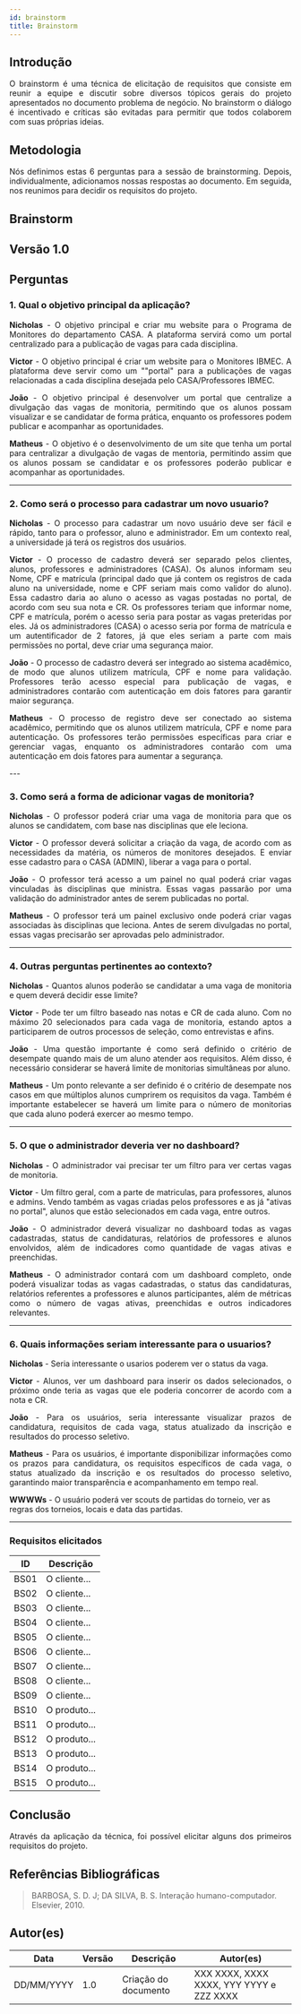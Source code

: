 ```yaml
---
id: brainstorm
title: Brainstorm
---
```


## Introdução
<p align = "justify">
O brainstorm é uma técnica de elicitação de requisitos que consiste em reunir a equipe e discutir sobre diversos tópicos gerais do projeto apresentados no documento problema de negócio. No brainstorm o diálogo é incentivado e críticas são evitadas para permitir que todos colaborem com suas próprias ideias.
</p>

## Metodologia
<p align = "justify">
Nós definimos estas 6 perguntas para a sessão de brainstorming. Depois, individualmente, adicionamos nossas respostas ao documento. Em seguida, nos reunimos para decidir os requisitos do projeto.
</p>

## Brainstorm

## Versão 1.0

## Perguntas

### 1. Qual o objetivo principal da aplicação?

<p align = "justify">
<b>Nicholas</b> - O objetivo principal e criar mu website para o Programa de Monitores do departamento CASA. A plataforma servirá como um portal centralizado para a publicação de vagas para cada disciplina.
</p>

<p align = "justify">
<b>Victor</b> - O objetivo principal é criar um website para o Monitores IBMEC. A plataforma deve servir como um ""portal" para a publicações de vagas relacionadas a cada disciplina desejada pelo CASA/Professores IBMEC.
</p>

<p align = "justify">
<b>João</b> - O objetivo principal é desenvolver um portal que centralize a divulgação das vagas de monitoria, permitindo que os alunos possam visualizar e se candidatar de forma prática, enquanto os professores podem publicar e acompanhar as oportunidades.
</p>

<p align = "justify">
<b>Matheus</b> - O objetivo é o desenvolvimento de um site que tenha um portal para centralizar a divulgação de vagas de mentoria, permitindo assim que os alunos possam se candidatar e os professores poderão publicar e acompanhar as oportunidades.
</p>

---

### 2. Como será o processo para cadastrar um novo usuario?

<p align = "justify">
<b>Nicholas</b> - O processo para cadastrar um novo usuário deve ser fácil e rápido, tanto para o professor, aluno e administrador. Em um contexto real, a universidade já terá os registros dos usuários.
</p>

<p align = "justify"> 
<b>Victor</b> - O processo de cadastro deverá ser separado pelos clientes, alunos, professores e administradores (CASA). Os alunos informam seu Nome, CPF e matrícula (principal dado que já contem os registros de cada aluno na universidade, nome e CPF seriam mais como validor do aluno). Essa cadastro daria ao aluno o acesso as vagas postadas no portal, de acordo com seu sua nota e CR. Os professores teriam que informar nome, CPF e matrícula, porém o acesso seria para postar as vagas preteridas por eles. Já os administradores (CASA) o acesso seria por forma de matrícula e um autentificador de 2 fatores, já que eles seriam a parte com mais permissões no portal, deve criar uma segurança maior.
</p>

<p align = "justify">
<b>João</b> - O processo de cadastro deverá ser integrado ao sistema acadêmico, de modo que alunos utilizem matrícula, CPF e nome para validação. Professores terão acesso especial para publicação de vagas, e administradores contarão com autenticação em dois fatores para garantir maior segurança.
</p>

<p align = "justify">
<b>Matheus</b> - O processo de registro deve ser conectado ao sistema acadêmico, permitindo que os alunos utilizem matrícula, CPF e nome para autenticação. Os professores terão permissões específicas para criar e gerenciar vagas, enquanto os administradores contarão com uma autenticação em dois fatores para aumentar a segurança.
</p>
---

### 3. Como será a forma de adicionar vagas de monitoria?

<p align = "justify">
<b>Nicholas</b> - O professor poderá criar uma vaga de monitoria para que os alunos se candidatem, com base nas disciplinas que ele leciona.
</p>

<p align = "justify">
<b>Victor</b> - O professor deverá solicitar a criação da vaga, de acordo com as necessidades da matéria, os números de monitores desejados. E enviar esse cadastro para o CASA (ADMIN), liberar a vaga para o portal.
</p>

<p align = "justify">
<b>João</b> - O professor terá acesso a um painel no qual poderá criar vagas vinculadas às disciplinas que ministra. Essas vagas passarão por uma validação do administrador antes de serem publicadas no portal.
</p>

<p align = "justify">
<b>Matheus</b> - O professor terá um painel exclusivo onde poderá criar vagas associadas às disciplinas que leciona. Antes de serem divulgadas no portal, essas vagas precisarão ser aprovadas pelo administrador.

</p>

---

### 4. Outras perguntas pertinentes ao contexto?

<p align = "justify">
<b>Nicholas</b> - Quantos alunos poderão se candidatar a uma vaga de monitoria e quem deverá decidir esse limite?
</p>

<p align = "justify">
<b>Victor</b> - Pode ter um filtro baseado nas notas e CR de cada aluno. Com no máximo 20 selecionados para cada vaga de monitoria, estando aptos a participarem de outros processos de seleção, como entrevistas e afins.
</p>

<p align = "justify">
<b>João</b> - Uma questão importante é como será definido o critério de desempate quando mais de um aluno atender aos requisitos. Além disso, é necessário considerar se haverá limite de monitorias simultâneas por aluno.
</p>

<p align = "justify">
<b>Matheus</b> - Um ponto relevante a ser definido é o critério de desempate nos casos em que múltiplos alunos cumprirem os requisitos da vaga. Também é importante estabelecer se haverá um limite para o número de monitorias que cada aluno poderá exercer ao mesmo tempo.
</p>

---

### 5. O que o administrador deveria ver no dashboard?

<p align = "justify">
<b>Nicholas</b> - O administrador vai precisar ter um filtro para ver certas vagas de monitoria.
</p>

<p align = "justify">
<b>Victor</b> - Um filtro geral, com a parte de matriculas, para professores, alunos e admins. Vendo também as vagas criadas pelos professores e as já "ativas no portal", alunos que estão selecionados em cada vaga, entre outros.
</p>

<p align = "justify">
<b>João</b> - O administrador deverá visualizar no dashboard todas as vagas cadastradas, status de candidaturas, relatórios de professores e alunos envolvidos, além de indicadores como quantidade de vagas ativas e preenchidas.
</p>

<p align = "justify">
<b>Matheus</b> - O administrador contará com um dashboard completo, onde poderá visualizar todas as vagas cadastradas, o status das candidaturas, relatórios referentes a professores e alunos participantes, além de métricas como o número de vagas ativas, preenchidas e outros indicadores relevantes.

</p>

---

### 6. Quais informações seriam interessante para o usuarios?

<p align = "justify">
<b>Nicholas</b> - Seria interessante o usarios poderem ver o status da vaga.
</p>

<p align = "justify">
<b>Victor</b> - Alunos, ver um dashboard para inserir os dados selecionados, o próximo onde teria as vagas que ele poderia concorrer de acordo com a nota e CR.
</p>

<p align = "justify">
<b>João</b> - Para os usuários, seria interessante visualizar prazos de candidatura, requisitos de cada vaga, status atualizado da inscrição e resultados do processo seletivo.
</p>

<p align = "justify">
<b>Matheus</b> - Para os usuários, é importante disponibilizar informações como os prazos para candidatura, os requisitos específicos de cada vaga, o status atualizado da inscrição e os resultados do processo seletivo, garantindo maior transparência e acompanhamento em tempo real.
</p>

<b>WWWWs</b> - O usuário poderá ver scouts de partidas do torneio, ver as regras dos torneios, locais e data das partidas.

---

### Requisitos elicitados

|ID|Descrição|
|----|-------------|
|BS01| O cliente...|
|BS02| O cliente...|
|BS03| O cliente...|
|BS04| O cliente...|
|BS05| O cliente...|
|BS06| O cliente...|
|BS07| O cliente...|
|BS08| O cliente...|
|BS09| O cliente...|
|BS10| O produto...|
|BS11| O produto...|
|BS12| O produto...|
|BS13| O produto...|
|BS14| O produto...|
|BS15| O produto...|

## Conclusão
<p align = "justify">
Através da aplicação da técnica, foi possível elicitar alguns dos primeiros requisitos do projeto.
</p>

## Referências Bibliográficas

> BARBOSA, S. D. J; DA SILVA, B. S. Interação humano-computador. Elsevier, 2010.

## Autor(es)
| Data | Versão | Descrição | Autor(es) |
| -- | -- | -- | -- |
| DD/MM/YYYY | 1.0 | Criação do documento | XXX XXXX, XXXX XXXX, YYY YYYY e ZZZ XXXX |
